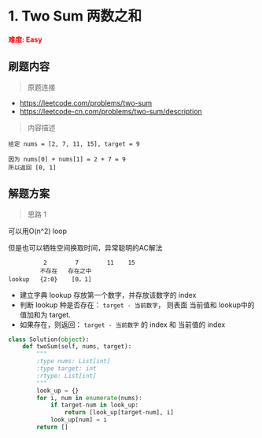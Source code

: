 # 1. Two Sum 两数之和

**<font color=red>难度: Easy</font>**

## 刷题内容

> 原题连接

* https://leetcode.com/problems/two-sum
* https://leetcode-cn.com/problems/two-sum/description

> 内容描述

```
给定 nums = [2, 7, 11, 15], target = 9

因为 nums[0] + nums[1] = 2 + 7 = 9
所以返回 [0, 1]
```

## 解题方案

> 思路 1

可以用O(n^2) loop

但是也可以牺牲空间换取时间，异常聪明的AC解法

```
          2        7        11    15
         不存在   存在之中
lookup   {2:0}    [0，1]
```

* 建立字典 lookup 存放第一个数字，并存放该数字的 index
* 判断 lookup 种是否存在： `target - 当前数字`， 则表面 当前值和 lookup中的值加和为 target.
* 如果存在，则返回：  `target - 当前数字` 的 index 和 当前值的 index

```python
class Solution(object):
    def twoSum(self, nums, target):
        """
        :type nums: List[int]
        :type target: int
        :rtype: List[int]
        """
        look_up = {}
        for i, num in enumerate(nums):
            if target-num in look_up:
                return [look_up[target-num], i]
            look_up[num] = i
        return []
```
